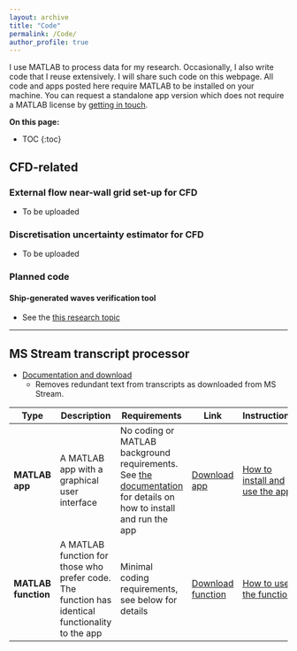 ```yaml
---
layout: archive
title: "Code"
permalink: /Code/
author_profile: true
---
```


I use MATLAB to process data for my research. Occasionally, I also write code that I reuse extensively. I will share such code on this webpage. All code and apps posted here require MATLAB to be installed on your machine. You can request a standalone app version which does not require a MATLAB license by [getting in touch](/get-in-touch).

**On this page:**
* TOC
{:toc}

## CFD-related

### External flow near-wall grid set-up for CFD
- To be uploaded

### Discretisation uncertainty estimator for CFD
- To be uploaded

### Planned code

#### Ship-generated waves verification tool
* See the [this research topic](https://momchil-terziev.github.io/research-topics#8-development-of-a-wave-verification-tool-for-cfd-predictions)

---

## MS Stream transcript processor
- [Documentation and download](/Code/Transcript-app/)
  - Removes redundant text from transcripts as downloaded from MS Stream.

| Type  | Description | Requirements | Link | Instructions |
| ---------- | ----------- | ------------ | ---- | ----- |
| **MATLAB app**  | A MATLAB app with a graphical user interface  | No coding or MATLAB background requirements. See [the documentation](https://momchil-terziev.github.io/Code/Transcript-app/#how-to-download-and-install-the-app) for details on how to install and run the app | [Download app](https://momchil-terziev.github.io/Code/Transcript%20processing%20app.mlappinstall) | [How to install and use the app](https://momchil-terziev.github.io/Code/Transcript-app/#how-to-download-and-install-the-app) |
| **MATLAB function**  | A MATLAB function for those who prefer code. The function has identical functionality to the app  | Minimal coding requirements, see below for details       | [Download function](https://momchil-terziev.github.io/Code/processTranscript.mlx) | [How to use the function](https://momchil-terziev.github.io/Code/Transcript-app/#how-to-use-the-function) |

